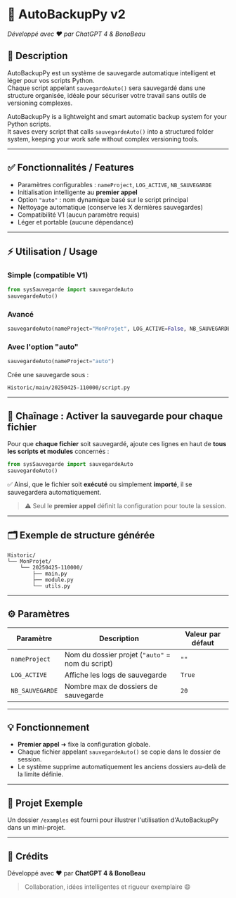 # 🚀 AutoBackupPy v2
*Développé avec ❤️ par ChatGPT 4 & BonoBeau*

## 📌 Description
AutoBackupPy est un système de sauvegarde automatique intelligent et léger pour vos scripts Python.  
Chaque script appelant `sauvegardeAuto()` sera sauvegardé dans une structure organisée, idéale pour sécuriser votre travail sans outils de versioning complexes.

AutoBackupPy is a lightweight and smart automatic backup system for your Python scripts.  
It saves every script that calls `sauvegardeAuto()` into a structured folder system, keeping your work safe without complex versioning tools.

---

## ✅ Fonctionnalités / Features
- Paramètres configurables : `nameProject`, `LOG_ACTIVE`, `NB_SAUVEGARDE`
- Initialisation intelligente au **premier appel**
- Option `"auto"` : nom dynamique basé sur le script principal
- Nettoyage automatique (conserve les X dernières sauvegardes)
- Compatibilité V1 (aucun paramètre requis)
- Léger et portable (aucune dépendance)

---

## ⚡ Utilisation / Usage

### Simple (compatible V1)
```python
from sysSauvegarde import sauvegardeAuto
sauvegardeAuto()
```

### Avancé
```python
sauvegardeAuto(nameProject="MonProjet", LOG_ACTIVE=False, NB_SAUVEGARDE=10)
```

### Avec l'option "auto"
```python
sauvegardeAuto(nameProject="auto")
```
Crée une sauvegarde sous :
```
Historic/main/20250425-110000/script.py
```

---

## 🔗 Chaînage : Activer la sauvegarde pour chaque fichier
Pour que **chaque fichier** soit sauvegardé, ajoute ces lignes en haut de **tous les scripts et modules** concernés :

```python
from sysSauvegarde import sauvegardeAuto
sauvegardeAuto()
```

✅ Ainsi, que le fichier soit **exécuté** ou simplement **importé**, il se sauvegardera automatiquement.

> ⚠️ Seul le **premier appel** définit la configuration pour toute la session.

---

## 🗂 Exemple de structure générée
```
Historic/
└── MonProjet/
    └── 20250425-110000/
        ├── main.py
        ├── module.py
        └── utils.py
```

---

## ⚙️ Paramètres
| Paramètre       | Description                                           | Valeur par défaut |
|-----------------|-------------------------------------------------------|-------------------|
| `nameProject`   | Nom du dossier projet (`"auto"` = nom du script)      | `""`              |
| `LOG_ACTIVE`    | Affiche les logs de sauvegarde                        | `True`            |
| `NB_SAUVEGARDE` | Nombre max de dossiers de sauvegarde                  | `20`              |

---

## 💡 Fonctionnement
- **Premier appel** ➜ fixe la configuration globale.
- Chaque fichier appelant `sauvegardeAuto()` se copie dans le dossier de session.
- Le système supprime automatiquement les anciens dossiers au-delà de la limite définie.

---

## 📂 Projet Exemple
Un dossier `/examples` est fourni pour illustrer l'utilisation d'AutoBackupPy dans un mini-projet.

---

## 🔗 Crédits
Développé avec ❤️ par **ChatGPT 4 & BonoBeau**  
> Collaboration, idées intelligentes et rigueur exemplaire 😄
